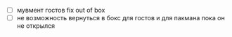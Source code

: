 - [ ] мувмент гостов fix out of box
- [ ] не возможность вернуться в бокс для гостов и для пакмана пока он не открылся